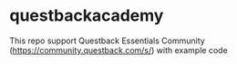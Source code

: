# questbackacademy
This repo support Questback Essentials Community (https://community.questback.com/s/) with example code
